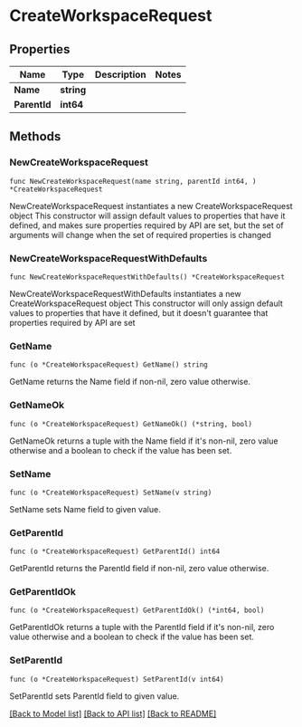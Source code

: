 # CreateWorkspaceRequest

## Properties

Name | Type | Description | Notes
------------ | ------------- | ------------- | -------------
**Name** | **string** |  | 
**ParentId** | **int64** |  | 

## Methods

### NewCreateWorkspaceRequest

`func NewCreateWorkspaceRequest(name string, parentId int64, ) *CreateWorkspaceRequest`

NewCreateWorkspaceRequest instantiates a new CreateWorkspaceRequest object
This constructor will assign default values to properties that have it defined,
and makes sure properties required by API are set, but the set of arguments
will change when the set of required properties is changed

### NewCreateWorkspaceRequestWithDefaults

`func NewCreateWorkspaceRequestWithDefaults() *CreateWorkspaceRequest`

NewCreateWorkspaceRequestWithDefaults instantiates a new CreateWorkspaceRequest object
This constructor will only assign default values to properties that have it defined,
but it doesn't guarantee that properties required by API are set

### GetName

`func (o *CreateWorkspaceRequest) GetName() string`

GetName returns the Name field if non-nil, zero value otherwise.

### GetNameOk

`func (o *CreateWorkspaceRequest) GetNameOk() (*string, bool)`

GetNameOk returns a tuple with the Name field if it's non-nil, zero value otherwise
and a boolean to check if the value has been set.

### SetName

`func (o *CreateWorkspaceRequest) SetName(v string)`

SetName sets Name field to given value.


### GetParentId

`func (o *CreateWorkspaceRequest) GetParentId() int64`

GetParentId returns the ParentId field if non-nil, zero value otherwise.

### GetParentIdOk

`func (o *CreateWorkspaceRequest) GetParentIdOk() (*int64, bool)`

GetParentIdOk returns a tuple with the ParentId field if it's non-nil, zero value otherwise
and a boolean to check if the value has been set.

### SetParentId

`func (o *CreateWorkspaceRequest) SetParentId(v int64)`

SetParentId sets ParentId field to given value.



[[Back to Model list]](../README.md#documentation-for-models) [[Back to API list]](../README.md#documentation-for-api-endpoints) [[Back to README]](../README.md)


